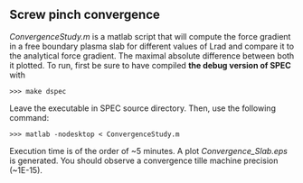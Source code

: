 ## Screw pinch convergence

*ConvergenceStudy.m* is a matlab script that will compute the force gradient in a free boundary plasma slab for different values of Lrad and compare it to the analytical force gradient. The maximal absolute difference between both it plotted. To run, first be sure to have compiled **the debug version of SPEC** with

`>>> make dspec`

Leave the executable in SPEC source directory. Then, use the following command:

`>>> matlab -nodesktop < ConvergenceStudy.m`

Execution time is of the order of ~5 minutes. A plot *Convergence\_Slab.eps* is generated. You should observe a convergence tille machine precision (~1E-15).






